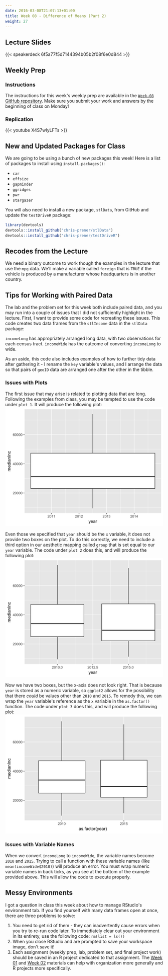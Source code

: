 ```yaml
---
date: 2016-03-08T21:07:13+01:00
title: Week 08 - Difference of Means (Part 2)
weight: 27
---
```


## Lecture Slides
{{< speakerdeck 6f5a77f5d7144394b05b2f08f6e0d844 >}}

## Weekly Prep
### Instructions
The instructions for this week's weekly prep are available in the [`Week-08` GitHub repository](https://github.com/slu-soc5050/Week-08/blob/master/WeeklyPrep/week-08-prep.pdf). Make sure you submit your work and answers by the beginning of class on Monday!

### Replication
{{< youtube X4S7wIyLFTs >}}

## New and Updated Packages for Class
We are going to be using a bunch of new packages this week! Here is a list of packages to install using `install.packages()`:

* `car`
* `effsize`
* `gapminder`
* `ggridges`
* `pwr`
* `stargazer`

You will also need to install a new package, `stlData`, from GitHub and update the `testDriveR` package:

```r
library(devtools)
devtools::install_github("chris-prener/stlData")
devtools::install_github("chris-prener/testDriveR")
```

## Recodes from the Lecture
We need a binary outcome to work though the examples in the lecture that use the `mpg` data. We'll make a variable called `foreign` that is `TRUE` if the vehicle is produced by a manufacturer whose headquarters is in another country.

<script data-gist-id="ce737d7cfb4c8b1a2ab137c3e89d1349"></script>

## Tips for Working with Paired Data
The lab and the problem set for this week both include paired data, and you may run into a couple of issues that I did not sufficiently highlight in the lecture. First, I want to provide some code for recreating these issues. This code creates two data frames from the `stlIncome` data in the `stlData` package:

<script data-gist-id="cc9eeccf29e437025049026f8faf9a88"></script>

`incomeLong` has appropriately arranged long data, with two observations for each census tract. `incomeWide` has the outcome of converting `incomeLong` to wide. 

As an aside, this code also includes examples of how to further tidy data after gathering it - I rename the `key` variable's values, and I arrange the data so that pairs of `geoID` data are arranged one after the other in the tibble.

### Issues with Plots
The first issue that may arise is related to plotting data that are long. Following the examples from class, you may be tempted to use the code under `plot 1`. It will produce the following plot:
![image](/images/week-08-img01.png)

Even those we specified that `year` should be the `x` variable, it does not provide two boxes on the plot. To do this correctly, we need to include a third option in our aesthetic mapping called `group` that is set equal to our `year` variable. The code under `plot 2` does this, and will produce the following plot:
![image](/images/week-08-img02.png)

Now we have two boxes, but the x-axis does not look right. That is because `year` is stored as a numeric variable, so `ggplot2` allows for the possibility that there *could* be values other than `2010` and `2015`. To remedy this, we can wrap the `year` variable's reference as the `x` variable in the `as.factor()` function. The code under `plot 3` does this, and will produce the following plot:
![image](/images/week-08-img03.png)

### Issues with Variable Names
When we convert `incomeLong` to `incomeWide`, the variable names become `2010` and `2015`. Trying to call a function with these variable names (like `mean(incomeWide$2010)`) will produce an error. You must wrap numeric variable names in back ticks, as you see at the bottom of the example provided above. This will allow the code to execute properly.

## Messy Environments
I got a question in class this week about how to manage RStudio's environment tab. If you find yourself with many data frames open at once, there are three problems to solve:

1. You need to get rid of them - they can inadvertently cause errors when you try to re-run code later. To immediately clear out your environment in its entirety, use the following code: `rm(list = ls())`
2. When you close RStudio and are prompted to save your workspace image, don't save it!
3. Each assignment (weekly prep, lab, problem set, and final project work) should be saved in an R project dedicated to that assignment. The [Week 01](/week-01/) and [Week 02](/week-02/) materials can help with organization more generally and R projects more specifically.
